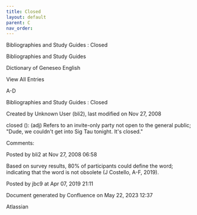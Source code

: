 ```yaml
---
title: Closed
layout: default
parent: C
nav_order:
---
```


Bibliographies and Study Guides : Closed

Bibliographies and Study Guides

Dictionary of Geneseo English

View All Entries

A-D

Bibliographies and Study Guides : Closed

Created by  Unknown User (bli2), last modified on Nov 27, 2008

closed (): (adj) Refers to an invite-only party not open to the general public; &quot;Dude, we couldn't get into Sig Tau tonight. It's closed.&quot; 

Comments:

Posted by bli2 at Nov 27, 2008 06:58

Based on survey results, 80% of participants could define the word; indicating that the word is not obsolete (J Costello, A-F, 2019).

Posted by jbc9 at Apr 07, 2019 21:11

Document generated by Confluence on May 22, 2023 12:37

Atlassian
